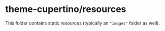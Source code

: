 # theme-cupertino/resources

This folder contains static resources (typically an `"images"` folder as well).
